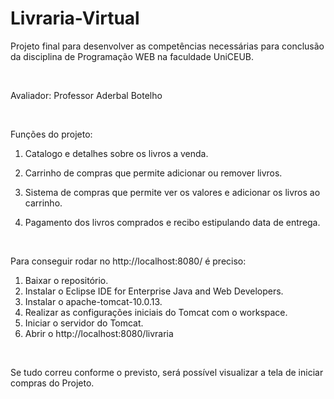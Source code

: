 # Livraria-Virtual

Projeto final para desenvolver as competências necessárias para conclusão da disciplina de Programação WEB na faculdade UniCEUB.

<br/>

Avaliador: Professor Aderbal Botelho

<br/>

Funções do projeto: 
<br/>

1. Catalogo e detalhes sobre os livros a venda.

2. Carrinho de compras que permite adicionar ou remover livros.

3. Sistema de compras que permite ver os valores e adicionar os livros ao carrinho.

4. Pagamento dos livros comprados e recibo estipulando data de entrega.

   <br/>

Para conseguir rodar no http://localhost:8080/ é preciso:
<br/>

1. Baixar o repositório.
2. Instalar o Eclipse IDE for Enterprise Java and Web Developers.
4. Instalar o apache-tomcat-10.0.13.
5. Realizar as configurações iniciais do Tomcat com o workspace.
6. Iniciar o servidor do Tomcat.
7. Abrir o http://localhost:8080/livraria

<br/>

Se tudo correu conforme o previsto, será possível visualizar a tela de iniciar compras do Projeto.
